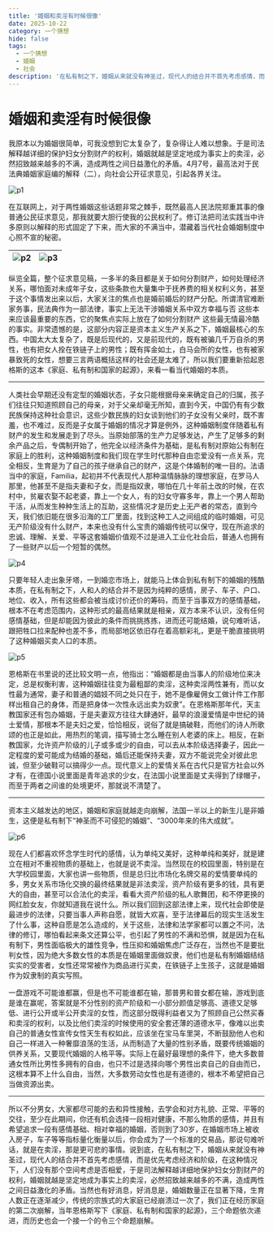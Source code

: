 ```yaml
---
title: '婚姻和卖淫有时候很像'
date: 2025-10-22
category: 一个猜想
hide: false
tags:
  - 一个猜想
  - 婚姻
  - 社会
description: '在私有制之下，婚姻从来就没有神圣过，现代人的结合并不首先考虑感情，而是优先考虑经济和阶级，在这种情况下，人们没有那个空间考虑是否相爱，于是司法解释越详细地保护妇女分割财产的权利，婚姻就越是坚定地成为事实上的卖淫，必然招致越来越多的不满'
---
```


# 婚姻和卖淫有时候很像

我原本以为婚姻很简单，可我没想到它太复杂了，复杂得让人难以想象。于是司法解释越详细的保护妇女分割财产的权利，婚姻就越是坚定地成为事实上的卖淫，必然招致越来越多的不满，造成两性之间日益激化的矛盾。4月7号，最高法对于民法典婚姻家庭编的解释（二），向社会公开征求意见，引起各界关注。

![p1](/img/marriage-and-prostitution/p1.png)

在互联网上，对于两性婚姻这些话题非常之棘手，既然最高人民法院郑重其事的像普通公民征求意见，那我就要大胆行使我的公民权利了。修订法把司法实践当中许多原则以解释的形式固定了下来，而大家的不满当中，潜藏着当代社会婚姻制度中心照不宣的秘密。

| ![p2](/img/marriage-and-prostitution/p2.png) | ![p3](/img/marriage-and-prostitution/p3.png) |
| -------------------------------------------- | -------------------------------------------- |

纵览全篇，整个征求意见稿，一多半的条目都是关于如何分割财产，如何处理经济关系，哪怕面对未成年子女，这些条款也大量集中于抚养费的相关权利义务，甚至于这个事情发出来以后，大家关注的焦点也是婚前婚后的财产分配。所谓清官难断家务事，民法典作为一部法律，事实上无法干涉婚姻关系中双方幸福与否 这些本来应该最重要的东西，它的聚焦点实际上放在了如何分割财产 这些最无情最冷酷的事实。非常遗憾的是，这部分内容正是资本主义生产关系之下，婚姻最核心的东西。中国太大太复杂了，既是后现代的，又是前现代的，既有被骗几千万自杀的男性，也有把女人拴在铁链子上的男性；既有挥金如土，白马会所的女性，也有被家暴致死的女性，想要三言两语概括这样的社会还是太难了，所以我们要重新拾起恩格斯的这本《家庭、私有制和国家的起源》，来看一看当代婚姻的本质。

---

人类社会早期还没有定型的婚姻状态，子女只能根据母亲来确定自己的归属，孩子们往往只知道照顾自己的母亲，对于父亲却毫无所知，直到今天，中国仍有有少数民族保持这种社会意识，这些少数民族的妇女谈到他们的子女没有父亲时，既不害羞，也不难过，反而是子女属于婚姻的情况才算是例外，这种婚姻制度伴随着私有财产的发生和发展走到了尽头。当原始部落的生产力足够发达，产生了足够多的剩余产品之后，专偶制开始了，他完全以经济条件为基础，是私有制对原始公有制在家庭上的胜利，这种婚姻制度和我们现在学生时代那种自由恋爱没有一点关系，完全相反，生育是为了自己的孩子继承自己的财产，这是个体婚制的唯一目的。法语当中的家庭，Familia，起初并不代表现代人那种温情脉脉的理想家庭，在罗马人那里，他甚至不是指夫妻和子女，而是指奴隶，哪怕在几十年前土改的时候，在农村中，贫雇农娶不起老婆，靠上一个女人，有的妇女守寡多年，靠上一个男人帮助干活，从而发生种种生活上的互助，这些情况才是历史上无产者的常态，直到今天，我们依旧能在很多沿海的工厂里面，找到这种工人之间组成的临时婚姻，可见无产阶级没有什么财产，本来也没有什么宝贵的婚姻传统可以保守，现在所追求的忠诚、理解、关爱、平等这套婚姻价值观不过是进入工业化社会后，普通人也拥有了一些财产以后一个短暂的偶然。

![p4](/img/marriage-and-prostitution/p4.png)

只要年轻人走出象牙塔，一到婚恋市场上，就能马上体会到私有制下的婚姻的残酷本质，在私有制之下，人和人的结合并不是因为纯粹的感情，房子、车子、户口、地位、收入，所有这些都会被当成讨价还价的筹码，而至于当事双方的感情基础，根本不在考虑范围内，这种形式的最高结果就是相亲，双方本来不认识，没有任何感情基础，但是却能因为彼此的条件而挑挑拣拣，进而还可能结婚，说句难听话，跟把牲口拉来配种也差不多，而局部地区依旧存在着高额彩礼，更是干脆直接挑明了这种婚姻买卖人口的本质。

![p5](/img/marriage-and-prostitution/p5.png)

恩格斯在书里说的还比较文明一点，他指出：“婚姻都是由当事人的阶级地位来决定，总是权衡利害，这种婚姻往往变为最粗鄙的卖淫，这种卖淫两性兼有，而以女性最为通常，妻子和普通的娼妓不同之处只在于，她不是像雇佣女工做计件工作那样出租自己的身体，而是把身体一次性永远出卖为奴隶”。在恩格斯那年代，天主教国家还有包办婚姻，于是夫妻双方往往大肆通奸，最早的浪漫爱情是中世纪的骑士爱情，那根本不是夫妇之爱，恰恰相反，说俗了就是搞破鞋，而他们的诗人所歌颂的也正是如此，用热烈的笔调，描写骑士怎么睡在别人老婆的床上。相反，在新教国家，允许资产阶级的儿子或多或少的自由，可以去从本阶级选择妻子，因此一定程度的爱可能成为结婚的基础，婚后还能保持夫妻，双方不能说完全对彼此忠诚，但至少破鞋可以搞得少一点。现代意义上的爱情关系在古代只是官方社会以外才有，在德国小说里面是青年追求的少女，在法国小说里面是丈夫得到了绿帽子，而至于两者之间谁的处境更坏，那就说不清楚了。

---

资本主义越发达的地区，婚姻和家庭就越走向崩解，法国一半以上的新生儿是非婚生，这便是私有制下“神圣而不可侵犯的婚姻”、“3000年来的伟大成就”。

![p6](/img/marriage-and-prostitution/p6.jpg)

现在人们都喜欢怀念学生时代的感情，认为单纯又美好，这种单纯和美好，就是建立在相对不重视物质的基础上，也就是说不卖淫。当然现在的校园里面，特别是在大学校园里面，大家也讲一些物质，但是总归比市场化名牌交易的爱情要单纯的多，男女关系市场化交换的最终结果就是非法卖淫，资产阶级有更多的钱，具有更大的自由，甚至可以合法化的卖淫，看看大资产阶级的私人歌舞团，和不停更换的网红脸女友，你就知道我在说什么。所以我们回到这部法律上来，现代社会即使是最进步的法律，只要当事人声称自愿，就皆大欢喜，至于法律幕后的现实生活发生了什么事，这种自愿是怎么造成的，关于这些，法律和法学家都可以置之不问，法律的修订，哪怕看起来条文还算公平，也引起了男性的不满和恐惧，就是因为在私有制下，男性面临极大的雄性竞争，性压抑和婚姻焦虑广泛存在，当然也不是要批判女性，因为绝大多数女性的本质是在婚姻里面做奴隶，他们也是私有制婚姻结结实实的受害者，女性还常常被作为商品进行买卖，在铁链子上生孩子，这就是婚姻作为奴隶制的真实写照。

一盘游戏不可能谁都赢，但是也不可能谁都在输，那普男和普女都在输，游戏到底是谁在赢呢，答案就是不分性别的资产阶级和一小部分颜值足够高、道德又足够低、进行公开或半公开卖淫的女性，而这部分既得利益者又为了照顾自己公然买春和卖淫的权利，以及比他们卖淫的时候使用的安全套还薄的道德水平，像难以出卖自己的普通女性宣传女性天生有权如此，应该坐在宝马车里哭，不断鼓励他人也和自己一样进入一种奢靡浪荡的生活，从而制造了大量的性别矛盾，既要传统婚姻的供养关系，又要现代婚姻的人格平等。实际上在最好最理想的条件下，绝大多数普通女性所比男性多拥有的自由，也只不过是选择向哪个男性出卖自己的自由而已，这根本算不上什么自由，当然，大多数劳动女性也是有道德的，根本不希望把自己当做资源出卖。

---

所以不分男女，大家都尽可能的去和异性接触，去学会和对方礼貌、正常、平等的交往，至少在此期间，你还有机会选择一段相对健康，不那么物质的感情，并且有希望追求一段有感情基础、相对幸福的婚姻，否则到了30岁，在婚姻市场上被收入房子，车子等等指标量化衡量以后，你会成为了一个标准的交易品，那说句难听话，就是在卖淫，那是更可悲的事情。说到底，在私有制之下，婚姻从来就没有神圣过，现代人的结合并不首先考虑感情，而是优先考虑经济和阶级，在这种情况下，人们没有那个空间考虑是否相爱，于是司法解释越详细地保护妇女分割财产的权利，婚姻就越是坚定地成为事实上的卖淫，必然招致越来越多的不满，造成两性之间日益激化的矛盾。当然也有好消息，好消息是，婚姻数量正在显著下降，生育人数正在逐渐减少，传统的宗族式的大家庭已经崩溃过一次了，我们正在经历家庭的第二次崩解，当年恩格斯写下《家庭、私有制和国家的起源》，三个命题依次递进，而历史也会一个接一个的令三个命题崩解。
